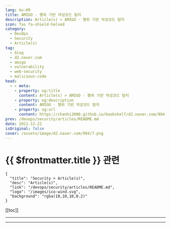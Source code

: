 ```yaml
---
lang: ko-KR
title: AMIGO - 행위 기반 악성코드 탐지
description: Article(s) > AMIGO - 행위 기반 악성코드 탐지
icon: fas fa-shield-halved
category: 
  - DevOps
  - Security
  - Article(s)
tag: 
  - blog
  - d2.naver.com
  - amigo
  - vulnerability
  - web-security
  - malicious-code
head:  
  - - meta:
    - property: og:title
      content: Article(s) > AMIGO - 행위 기반 악성코드 탐지
    - property: og:description
      content: AMIGO - 행위 기반 악성코드 탐지
    - property: og:url
      content: https://chanhi2000.github.io/bookshelf/d2.naver.com/994.html
prev: /devops/security/articles/README.md
date: 2011-12-22
isOriginal: false
cover: /assets/image/d2.naver.com/994/7.png
---
```


# {{ $frontmatter.title }} 관련

```component VPCard
{
  "title": "Security > Article(s)",
  "desc": "Article(s)",
  "link": "/devops/security/articles/README.md",
  "logo": "/images/ico-wind.svg",
  "background": "rgba(10,10,10,0.2)"
}
```

[[toc]]

---

<SiteInfo
  name="AMIGO - 행위 기반 악성코드 탐지 | NAVER D2"
  desc="AMIGO - 행위 기반 악성코드 탐지"
  url="https://d2.naver.com/helloworld/994"
  logo="/assets/image/d2.naver.com/favicon.ico"
  preview="/assets/image/d2.naver.com/994/7.png"/>

<!-- TODO: 작성 -->

---

<TagLinks />